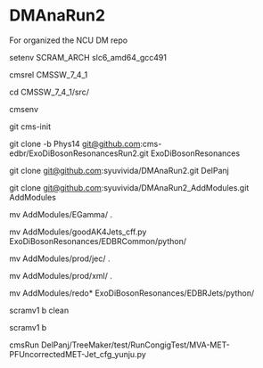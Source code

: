 # DMAnaRun2
For organized the NCU DM repo

setenv SCRAM_ARCH slc6_amd64_gcc491

cmsrel CMSSW_7_4_1

cd CMSSW_7_4_1/src/

cmsenv

git cms-init

git clone -b Phys14 git@github.com:cms-edbr/ExoDiBosonResonancesRun2.git ExoDiBosonResonances

git clone git@github.com:syuvivida/DMAnaRun2.git DelPanj

git clone git@github.com:syuvivida/DMAnaRun2_AddModules.git AddModules

mv AddModules/EGamma/ .

mv AddModules/goodAK4Jets_cff.py ExoDiBosonResonances/EDBRCommon/python/

mv AddModules/prod/jec/ .

mv AddModules/prod/xml/ .

mv AddModules/redo*  ExoDiBosonResonances/EDBRJets/python/

scramv1 b clean

scramv1 b

cmsRun DelPanj/TreeMaker/test/RunCongigTest/MVA-MET-PFUncorrectedMET-Jet_cfg_yunju.py 
